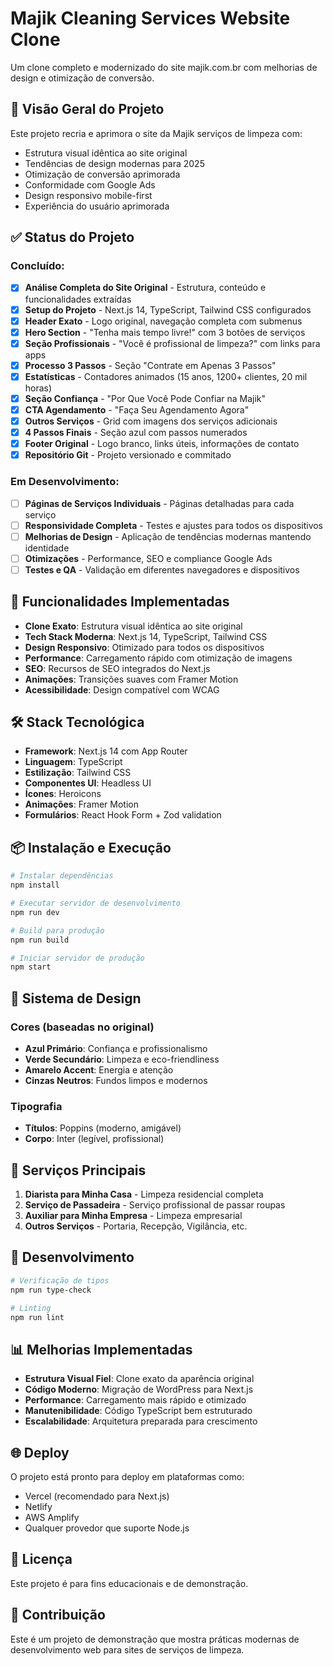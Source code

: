 # Majik Cleaning Services Website Clone

Um clone completo e modernizado do site majik.com.br com melhorias de design e otimização de conversão.

## 🎯 Visão Geral do Projeto

Este projeto recria e aprimora o site da Majik serviços de limpeza com:
- Estrutura visual idêntica ao site original
- Tendências de design modernas para 2025
- Otimização de conversão aprimorada
- Conformidade com Google Ads
- Design responsivo mobile-first
- Experiência do usuário aprimorada

## ✅ Status do Projeto

### Concluído:
- [x] **Análise Completa do Site Original** - Estrutura, conteúdo e funcionalidades extraídas
- [x] **Setup do Projeto** - Next.js 14, TypeScript, Tailwind CSS configurados
- [x] **Header Exato** - Logo original, navegação completa com submenus
- [x] **Hero Section** - "Tenha mais tempo livre!" com 3 botões de serviços
- [x] **Seção Profissionais** - "Você é profissional de limpeza?" com links para apps
- [x] **Processo 3 Passos** - Seção "Contrate em Apenas 3 Passos"
- [x] **Estatísticas** - Contadores animados (15 anos, 1200+ clientes, 20 mil horas)
- [x] **Seção Confiança** - "Por Que Você Pode Confiar na Majik"
- [x] **CTA Agendamento** - "Faça Seu Agendamento Agora"
- [x] **Outros Serviços** - Grid com imagens dos serviços adicionais
- [x] **4 Passos Finais** - Seção azul com passos numerados
- [x] **Footer Original** - Logo branco, links úteis, informações de contato
- [x] **Repositório Git** - Projeto versionado e commitado

### Em Desenvolvimento:
- [ ] **Páginas de Serviços Individuais** - Páginas detalhadas para cada serviço
- [ ] **Responsividade Completa** - Testes e ajustes para todos os dispositivos
- [ ] **Melhorias de Design** - Aplicação de tendências modernas mantendo identidade
- [ ] **Otimizações** - Performance, SEO e compliance Google Ads
- [ ] **Testes e QA** - Validação em diferentes navegadores e dispositivos

## 🚀 Funcionalidades Implementadas

- **Clone Exato**: Estrutura visual idêntica ao site original
- **Tech Stack Moderna**: Next.js 14, TypeScript, Tailwind CSS
- **Design Responsivo**: Otimizado para todos os dispositivos
- **Performance**: Carregamento rápido com otimização de imagens
- **SEO**: Recursos de SEO integrados do Next.js
- **Animações**: Transições suaves com Framer Motion
- **Acessibilidade**: Design compatível com WCAG

## 🛠️ Stack Tecnológica

- **Framework**: Next.js 14 com App Router
- **Linguagem**: TypeScript
- **Estilização**: Tailwind CSS
- **Componentes UI**: Headless UI
- **Ícones**: Heroicons
- **Animações**: Framer Motion
- **Formulários**: React Hook Form + Zod validation

## 📦 Instalação e Execução

```bash
# Instalar dependências
npm install

# Executar servidor de desenvolvimento
npm run dev

# Build para produção
npm run build

# Iniciar servidor de produção
npm start
```

## 🎨 Sistema de Design

### Cores (baseadas no original)
- **Azul Primário**: Confiança e profissionalismo
- **Verde Secundário**: Limpeza e eco-friendliness
- **Amarelo Accent**: Energia e atenção
- **Cinzas Neutros**: Fundos limpos e modernos

### Tipografia
- **Títulos**: Poppins (moderno, amigável)
- **Corpo**: Inter (legível, profissional)

## 📱 Serviços Principais

1. **Diarista para Minha Casa** - Limpeza residencial completa
2. **Serviço de Passadeira** - Serviço profissional de passar roupas
3. **Auxiliar para Minha Empresa** - Limpeza empresarial
4. **Outros Serviços** - Portaria, Recepção, Vigilância, etc.

## 🔧 Desenvolvimento

```bash
# Verificação de tipos
npm run type-check

# Linting
npm run lint
```

## 📊 Melhorias Implementadas

- **Estrutura Visual Fiel**: Clone exato da aparência original
- **Código Moderno**: Migração de WordPress para Next.js
- **Performance**: Carregamento mais rápido e otimizado
- **Manutenibilidade**: Código TypeScript bem estruturado
- **Escalabilidade**: Arquitetura preparada para crescimento

## 🌐 Deploy

O projeto está pronto para deploy em plataformas como:
- Vercel (recomendado para Next.js)
- Netlify
- AWS Amplify
- Qualquer provedor que suporte Node.js

## 📄 Licença

Este projeto é para fins educacionais e de demonstração.

## 🤝 Contribuição

Este é um projeto de demonstração que mostra práticas modernas de desenvolvimento web para sites de serviços de limpeza.
